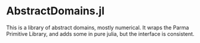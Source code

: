 # AbstractDomains.jl

This is a library of abstract domains, mostly numerical.
It wraps the Parma Primitive Library, and adds some in pure julia, but the interface is consistent. 